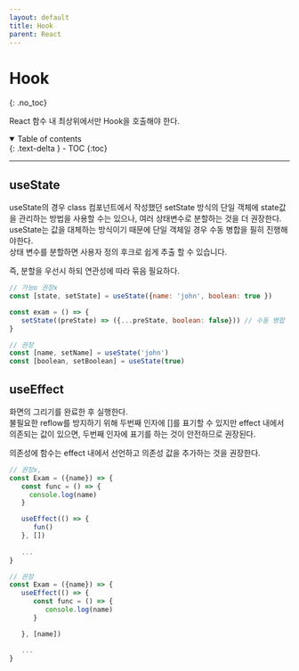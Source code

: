 ```yaml
---
layout: default
title: Hook
parent: React
---
```


# Hook
{: .no_toc}

React 함수 내 최상위에서만 Hook을 호출해야 한다.

<details open markdown="block">
  <summary>
    Table of contents
  </summary>
  {: .text-delta }
- TOC
{:toc}
</details>

---


## useState
useState의 경우 class 컴포넌트에서 작성했던 setState 방식의 단일 객체에 state값을 관리하는 방법을 사용할 수는 있으나, 여러 상태변수로 분할하는 것을 더 권장한다.<br/>
useState는 값을 대체하는 방식이기 때문에 단일 객체일 경우 수동 병합을 필히 진행해야한다.<br/>
상태 변수를 분할하면 사용자 정의 후크로 쉽게 추출 할 수 있습니다.<br/>

즉, 분할을 우선시 하되 연관성에 따라 묶음 필요하다.

```jsx
// 가능o 권장x
const [state, setState] = useState({name: 'john', boolean: true })

const exam = () => {
   setState((preState) => ({...preState, boolean: false})) // 수동 병합
}

// 권장
const [name, setName] = useState('john')
const [boolean, setBoolean] = useState(true)
```

## useEffect
화면의 그리기를 완료한 후 실행한다.<br/>
불필요한 reflow를 방지하기 위해 두번째 인자에 []를 표기할 수 있지만 effect 내에서 의존되는 값이 있으면, 두번째 인자에 표기를 하는 것이 안전하므로 권장된다.

의존성에 함수는 effect 내에서 선언하고 의존성 값을 추가하는 것을 권장한다.
```jsx
// 권장x, 
const Exam = ({name}) => {
   const func = () => {
     console.log(name)
   }

   useEffect(() => {
      fun()
   }, [])
   
   ...
}

// 권장
const Exam = ({name}) => {
   useEffect(() => {
      const func = () => {
         console.log(name)
      }

   }, [name])

   ...
}

```
